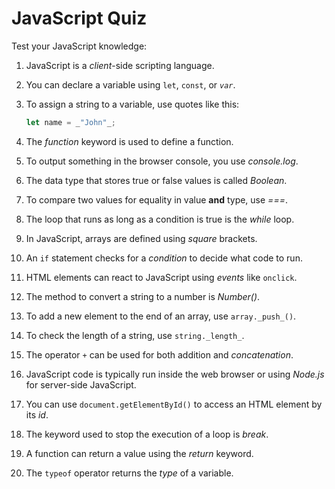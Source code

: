 # JavaScript Quiz

Test your JavaScript knowledge:

1. JavaScript is a _client_-side scripting language.

2. You can declare a variable using `let`, `const`, or _`var`_.

3. To assign a string to a variable, use quotes like this:
    ```javascript
    let name = _"John"_;
    ```

4. The _function_ keyword is used to define a function.

5. To output something in the browser console, you use _console.log_.

6. The data type that stores true or false values is called _Boolean_.

7. To compare two values for equality in value **and** type, use _===_.

8. The loop that runs as long as a condition is true is the _while_ loop.

9. In JavaScript, arrays are defined using _square_ brackets.

10. An `if` statement checks for a _condition_ to decide what code to run.

11. HTML elements can react to JavaScript using _events_ like `onclick`.

12. The method to convert a string to a number is _Number()_.

13. To add a new element to the end of an array, use `array._push_()`.

14. To check the length of a string, use `string._length_`.

15. The operator `+` can be used for both addition and _concatenation_.

16. JavaScript code is typically run inside the web browser or using _Node.js_ for server-side JavaScript.

17. You can use `document.getElementById()` to access an HTML element by its _id_.

18. The keyword used to stop the execution of a loop is _break_.

19. A function can return a value using the _return_ keyword.

20. The `typeof` operator returns the _type_ of a variable.

